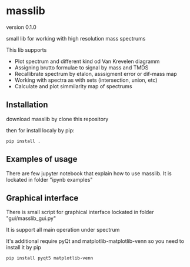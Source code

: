 # masslib

version 0.1.0

small lib for working with high resolution mass spectrums

This lib supports

- Plot spectrum and different kind od Van Krevelen diagramm
- Assigning brutto formulae to signal by mass and TMDS
- Recallibrate spectrum by etalon, asssigment error or dif-mass map
- Working with spectra as with sets (intersection, union, etc)
- Calculate and plot simmilarity map of spectrums

## Installation

download masslib by clone this repository

then for install localy by pip:

```console
pip install .
```

## Examples of usage

There are few jupyter notebook that explain how to use masslib. It is lockated in folder "ipynb examples"

## Graphical interface

There is small script for graphical interface lockated in folder "gui/masslib_gui.py"

It is support all main operation under spectrum

It's additional require pyQt and matplotlib-matplotlib-venn so you need to install it by pip

```console
pip install pyqt5 matplotlib-venn
```